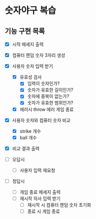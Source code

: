 # 숫자야구 복습

## 기능 구현 목록

- [x] 시작 메세지 출력

- [x] 컴퓨터 랜덤 숫자 3자리 생성

- [x] 사용자 숫자 입력 받기

  - [x] 유효성 검사
    - [x] 입력이 숫자인가?
    - [x] 숫자가 유효한 길이인가?
    - [x] 숫자에 중복이 없는가?
    - [x] 숫자가 유효한 범위인가?
  - [x] 에러시 throw 에러 게임 종료

- [x] 사용자 숫자와 컴퓨터 숫자 비교

  - [x] strike 개수
  - [x] ball 개수

- [x] 비교 결과 출력

- [ ] 오답시

  - [ ] 사용자 입력 재요청

- [ ] 정답시

  - [ ] 게임 종료 메세지 출력
  - [ ] 재시작 의사 입력 받기
    - [ ] 재시작 시 컴퓨터 랜덤 숫자 초기화
    - [ ] 종료 시 게임 종료
